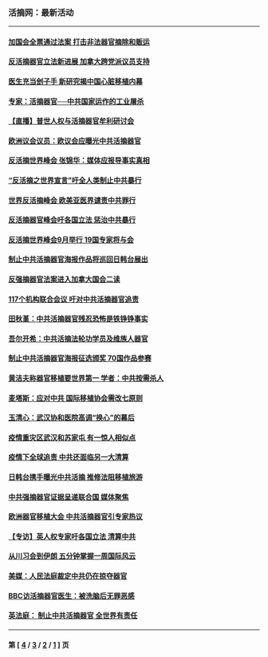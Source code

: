 ### 活摘网：最新活动
---
#### [加国会全票通过法案 打击非法器官摘除和贩运](../../pages/nf5883/n13884924.md?02130430) 
#### [反活摘器官立法新进展 加拿大跨党派议员支持](../../pages/nf5883/n13876061.md?02130430) 
#### [医生充当刽子手 新研究揭中国心脏移植内幕](../../pages/nf5883/n13772291.md?02130430) 
#### [专家：活摘器官──中共国家运作的工业屠杀](../../pages/nf5883/n13761178.md?02130430) 
#### [【直播】普世人权与活摘器官牟利研讨会](../../pages/nf5883/n13425146.md?02130430) 
#### [欧洲议会议员：欧议会应曝光中共活摘器官](../../pages/nf5883/n13336571.md?02130430) 
#### [反活摘世界峰会 张锦华：媒体应报导事实真相](../../pages/nf5883/n13278502.md?02130430) 
#### [“反活摘之世界宣言”吁全人类制止中共暴行](../../pages/nf5883/n13259730.md?02130430) 
#### [世界反活摘峰会 欧美亚医界谴责中共罪行](../../pages/nf5883/n13253550.md?02130430) 
#### [反活摘器官峰会吁各国立法 惩治中共暴行](../../pages/nf5883/n13245052.md?02130430) 
#### [反活摘世界峰会9月举行 19国专家将与会](../../pages/nf5883/n13201492.md?02130430) 
#### [制止中共活摘器官海报作品将巡回日韩台展出](../../pages/nf5883/n13177791.md?02130430) 
#### [反强摘器官法案进入加拿大国会二读](../../pages/nf5883/n13033450.md?02130430) 
#### [117个机构联合会议 吁对中共活摘器官追责](../../pages/nf5883/n12775087.md?02130430) 
#### [田秋堇：中共活摘器官残忍恐怖是铁铮铮事实](../../pages/nf5883/n12702148.md?02130430) 
#### [吾尔开希：中共活摘法轮功学员及维族人器官](../../pages/nf5883/n12693197.md?02130430) 
#### [制止中共活摘器官海报征选颁奖 70国作品参赛](../../pages/nf5883/n12692050.md?02130430) 
#### [黄洁夫称器官移植要世界第一 学者：中共按需杀人](../../pages/nf5883/n12572329.md?02130430) 
#### [麦塔斯：应对中共 国际移植协会需改七原则](../../pages/nf5883/n12514711.md?02130430) 
#### [玉清心：武汉协和医院高调“换心”的幕后](../../pages/nf5883/n12298730.md?02130430) 
#### [疫情重灾区武汉和苏家屯 有一惊人相似点](../../pages/nf5883/n12150824.md?02130430) 
#### [疫情下全球追责 中共还面临另一大清算](../../pages/nf5883/n12070397.md?02130430) 
#### [日韩台携手曝光中共活摘 推修法阻移植旅游](../../pages/nf5883/n11712046.md?02130430) 
#### [中共强摘器官证据呈递联合国 媒体聚焦](../../pages/nf5883/n11546426.md?02130430) 
#### [欧洲器官移植大会 中共活摘器官引专家热议](../../pages/nf5883/n11539095.md?02130430) 
#### [【专访】英人权专家吁各国立法 清算中共](../../pages/nf5883/n11367315.md?02130430) 
#### [从川习会到伊朗 五分钟掌握一周国际风云](../../pages/nf5883/n11338520.md?02130430) 
#### [美媒：人民法庭裁定中共仍在掠夺器官](../../pages/nf5883/n11334897.md?02130430) 
#### [BBC访活摘器官医生：被洗脑后无罪恶感](../../pages/nf5883/n11335935.md?02130430) 
#### [英法庭： 制止中共活摘器官 全世界有责任](../../pages/nf5883/n11330691.md?02130430) 

---
#### 第 [ [4](./4.md?02130430) / [3](./3.md?02130430) / [2](./2.md?02130430) / [1](./1.md?02130430) ] 页
